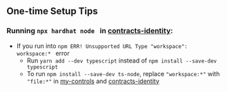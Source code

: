 ## One-time Setup Tips

### Running ```npx hardhat node ``` in [contracts-identity](/npm-pkg/contracts-identity/):
- If you run into ```npm ERR! Unsupported URL Type "workspace": workspace:* ``` error
    - Run ```yarn add --dev typescript``` instead of ```npm install --save-dev typescript ```
    - To run ```npm install --save-dev ts-node```, replace ```"workspace:*"``` with ```"file:*"``` in [my-controls](/experimental/my-controls/package.json) and [contracts-identity](/npm-pkg/contracts-identity/package.json)